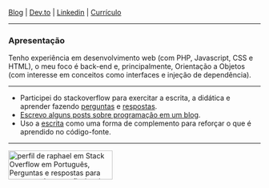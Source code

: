 
<a href="http://raphael-da-silva.github.io">Blog</a> | 
<a href="https://dev.to/raphaeldasilva">Dev.to</a> |
<a href="https://www.linkedin.com/in/raphael-da-silva2020/">Linkedin</a> |
<a href="https://github.com/raphael-da-silva/curriculo/blob/master/curriculo-raphael-da-silva.md">Currículo</a>

***

### Apresentação

Tenho experiência em desenvolvimento web (com PHP, Javascript, CSS e HTML), o meu foco é back-end e, principalmente, Orientação a Objetos (com interesse em conceitos como interfaces e injeção de dependência).

***

<!--
### $dev->write();
-->

* Participei do stackoverflow para exercitar a escrita, a didática e aprender fazendo [perguntas](https://pt.stackoverflow.com/users/108790/raphael?tab=questions) e [respostas](https://pt.stackoverflow.com/users/108790/raphael?tab=answers).
* [Escrevo alguns posts sobre programação em um blog](http://raphael-da-silva.github.io/).
* Uso a [escrita](https://raphael-da-silva.github.io/escrita-io/) como uma forma de complemento para reforçar o que é aprendido no código-fonte.

<!--
### Status

Estou fora do mercado de trabalho. Daria para dizer que passei muito tempo desacoplado da área.
-->

***

<a href="https://pt.stackoverflow.com/users/108790/raphael"><img src="https://pt.stackoverflow.com/users/flair/108790.png" width="208" height="58" alt="perfil de raphael em Stack Overflow em Portugu&#234;s, Perguntas e respostas para programadores profissionais e entusiastas" title="perfil de raphael em Stack Overflow em Portugu&#234;s, Perguntas e respostas para programadores profissionais e entusiastas"></a>

<!--
![Raphael da Silva stats](https://github-readme-stats.vercel.app/api?username=raphael-da-silva&show_icons=true&theme=radical)
-->
